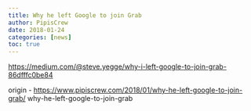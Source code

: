 ```yaml
---
title: Why he left Google to join Grab
author: PipisCrew
date: 2018-01-24
categories: [news]
toc: true
---
```


https://medium.com/@steve.yegge/why-i-left-google-to-join-grab-86dfffc0be84

origin - https://www.pipiscrew.com/2018/01/why-he-left-google-to-join-grab/ why-he-left-google-to-join-grab